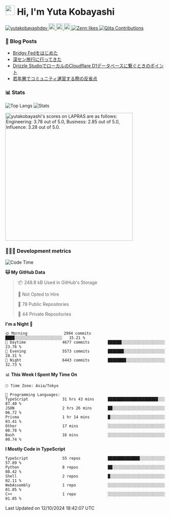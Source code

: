 <h1><img src="https://emojis.slackmojis.com/emojis/images/1613942336/14158/balloons.gif?1613942336" width="30"/> Hi, I'm Yuta Kobayashi</h1>

<p align="left"> 
  <a href="https://github.com/yutakobayashidev/yutakobayashidev/">
    <img src="https://komarev.com/ghpvc/?username=yutakobayashdev" alt="yutakobayashdev" />
  </a>
  <a href="https://mastodon.social/@yutakobayashi">
    <img height="20" src="https://img.shields.io/mastodon/follow/107202517736161782?domain=https%3A%2F%2Fmastodon.social&label=Mastodon&logo=mastodon&style=plastic" />
  </a>
  <a href="https://github.com/yutakobayashidev">
    <img height="20" src="https://img.shields.io/github/followers/yutakobayashidev?label=follow&logo=github&style=flat" />
  </a>
  <a href="https://www.reddit.com/user/yutakobayashi">
    <img height="20" src="https://img.shields.io/reddit/user-karma/combined/yutakobayashi?label=Reddit&logo=reddit&style=flat" />
  </a>
  <a href="https://zenn.dev/yutakobayashi">
    <img src="https://badgen.org/img/zenn/yutakobayashi/likes?style=plastic" alt="Zenn likes" />
  </a>
  <a href="https://qiita.com/yutakobayashi">
    <img src="https://badgen.org/img/qiita/yutakobayashi/contributions?style=plastic" alt="Qiita Contributions" />
  </a>
</p>

### 📕 Blog Posts

<!-- BLOG-POST-LIST:START -->
- [Bridgy Fedをはじめた](https://yutakobayashi.dev/blog/bridgy-fed/)
- [深セン旅行に行ってきた](https://yutakobayashi.dev/blog/shenzhen-2024/)
- [Drizzle StudioでローカルのCloudflare D1データベースに繋ぐときのポイント](https://zenn.dev/hanabi_rest/articles/drizzle-kit-d1)
- [若年層でコミュニティ運営する際の反省点](https://yutakobayashi.dev/blog/junior-community/)
<!-- BLOG-POST-LIST:END -->

### 📊 Stats

![Top Langs](https://github-readme-stats.vercel.app/api/top-langs/?username=yutakobayashidev)
![Stats](https://github-readme-stats.vercel.app/api?username=yutakobayashidev&count_private=true&show_icons=true&line_height=40)

<!--START_SECTION:lapras-card-->
<p ><a href="https://lapras.com/public/yutakobayashi" target="_blank" rel="noopener noreferrer"><img alt="yutakobayashi's scores on LAPRAS are as follows: Engineering: 3.78 out of 5.0, Business: 2.85 out of 5.0, Influence: 3.28 out of 5.0." src="https://lapras-card-generator.vercel.app/api/svg?e=3.78&b=2.85&i=3.28&b1=%23020e27&b2=%230e5593&i1=%2303102f&i2=%231688bf&l=en" width="400" ></a></p>
<!--END_SECTION:lapras-card-->

### 👩🏻‍💻 Development metrics

<!--START_SECTION:waka-->
![Code Time](http://img.shields.io/badge/Code%20Time-3%2C151%20hrs%2021%20mins-blue)

**🐱 My GitHub Data** 

> 📦 248.8 kB Used in GitHub's Storage 
 > 
> 🚫 Not Opted to Hire
 > 
> 📜 78 Public Repositories 
 > 
> 🔑 44 Private Repositories 
 > 
**I'm a Night 🦉** 

```text
🌞 Morning                2994 commits        ████░░░░░░░░░░░░░░░░░░░░░   15.21 % 
🌆 Daytime                4677 commits        ██████░░░░░░░░░░░░░░░░░░░   23.76 % 
🌃 Evening                5573 commits        ███████░░░░░░░░░░░░░░░░░░   28.31 % 
🌙 Night                  6443 commits        ████████░░░░░░░░░░░░░░░░░   32.73 % 
```


📊 **This Week I Spent My Time On** 

```text
🕑︎ Time Zone: Asia/Tokyo

💬 Programming Languages: 
TypeScript               31 hrs 43 mins      ██████████████████████░░░   87.40 % 
JSON                     2 hrs 26 mins       ██░░░░░░░░░░░░░░░░░░░░░░░   06.72 % 
Prisma                   1 hr 14 mins        █░░░░░░░░░░░░░░░░░░░░░░░░   03.41 % 
Other                    17 mins             ░░░░░░░░░░░░░░░░░░░░░░░░░   00.78 % 
Bash                     16 mins             ░░░░░░░░░░░░░░░░░░░░░░░░░   00.74 % 
```

**I Mostly Code in TypeScript** 

```text
TypeScript               55 repos            ██████████████░░░░░░░░░░░   57.89 % 
Python                   8 repos             ██░░░░░░░░░░░░░░░░░░░░░░░   08.42 % 
Shell                    2 repos             █░░░░░░░░░░░░░░░░░░░░░░░░   02.11 % 
WebAssembly              1 repo              ░░░░░░░░░░░░░░░░░░░░░░░░░   01.05 % 
C++                      1 repo              ░░░░░░░░░░░░░░░░░░░░░░░░░   01.05 % 
```




 Last Updated on 12/10/2024 18:42:07 UTC
<!--END_SECTION:waka-->
